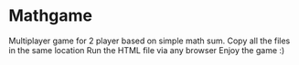 # Mathgame
Multiplayer game for 2 player based on simple math sum. 
Copy all the files in the same location 
Run the HTML file via any browser
Enjoy the game :)
